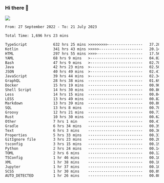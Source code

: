 ### Hi there 👋

<!--<a href="https://github.com/search?o=desc&q=author%3Abushiyi&s=committer-date&type=Commits">-->
<!--    <img align="center" height = "178" src="https://github-readme-stats.vercel.app/api?username=bushiyi&count_private=true&show_icons=true&theme=noctis_minimus&hide=contribs&include_all_commits=true" />-->
<!--</a>-->
<!--<a href="https://github.com/bushiyi?tab=repositories">-->
<!--    <img align="center" height = "178" src="https://github-readme-stats.vercel.app/api/top-langs/?username=bushiyi&count_private=true&theme=noctis_minimus" />-->
<!--</a>-->
 
<!-- [![Ashutosh's github activity graph](https://activity-graph.herokuapp.com/graph?username=bushiyi&theme=react&bg_color=1B2932&point=698B69&line=698B69)](https://github.com/ashutosh00710/github-readme-activity-graph)
 -->


![](https://raw.githubusercontent.com/bushiyi/bushiyi/master/assets/github-contribution-grid-snake.svg)

<!--START_SECTION:waka-->

```txt
From: 27 September 2022 - To: 21 July 2023

Total Time: 1,696 hrs 23 mins

TypeScript            632 hrs 25 mins >>>>>>>>>----------------   37.28 %
Kotlin                341 hrs 43 mins >>>>>--------------------   20.14 %
HTML                  297 hrs 55 mins >>>>---------------------   17.56 %
YAML                  68 hrs 9 mins   >------------------------   04.02 %
Bash                  47 hrs 9 mins   >------------------------   02.78 %
Java                  42 hrs 23 mins  >------------------------   02.50 %
JSON                  40 hrs 49 mins  >------------------------   02.41 %
JavaScript            39 hrs 44 mins  >------------------------   02.34 %
GraphQL               28 hrs 38 mins  -------------------------   01.69 %
Docker                15 hrs 19 mins  -------------------------   00.90 %
Shell Script          14 hrs 30 mins  -------------------------   00.86 %
Less                  14 hrs 15 mins  -------------------------   00.84 %
LESS                  13 hrs 49 mins  -------------------------   00.82 %
Markdown              13 hrs 39 mins  -------------------------   00.80 %
SQL                   13 hrs 8 mins   -------------------------   00.78 %
Groovy                12 hrs 21 mins  -------------------------   00.73 %
Rust                  10 hrs 30 mins  -------------------------   00.62 %
Other                 7 hrs 1 min     -------------------------   00.41 %
Gradle                6 hrs 34 mins   -------------------------   00.39 %
Text                  6 hrs 3 mins    -------------------------   00.36 %
Properties            5 hrs 33 mins   -------------------------   00.33 %
GitIgnore file        3 hrs 23 mins   -------------------------   00.20 %
tsconfig              3 hrs 15 mins   -------------------------   00.19 %
Python                2 hrs 24 mins   -------------------------   00.14 %
TOML                  2 hrs 6 mins    -------------------------   00.12 %
TSConfig              1 hr 46 mins    -------------------------   00.10 %
XML                   1 hr 38 mins    -------------------------   00.10 %
Jupyter               1 hr 37 mins    -------------------------   00.10 %
SCSS                  1 hr 30 mins    -------------------------   00.09 %
AUTO_DETECTED         1 hr 26 mins    -------------------------   00.08 %
```

<!--END_SECTION:waka-->

